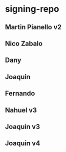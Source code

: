 
# signing-repo
## Martin Pianello v2
## Nico Zabalo
## Dany
## Joaquin
## Fernando
## Nahuel v3
## Joaquin v3
## Joaquin v4
